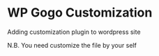 WP Gogo Customization
==============================

Adding customization plugin to wordpress site

N.B. You need customize the file by your self

